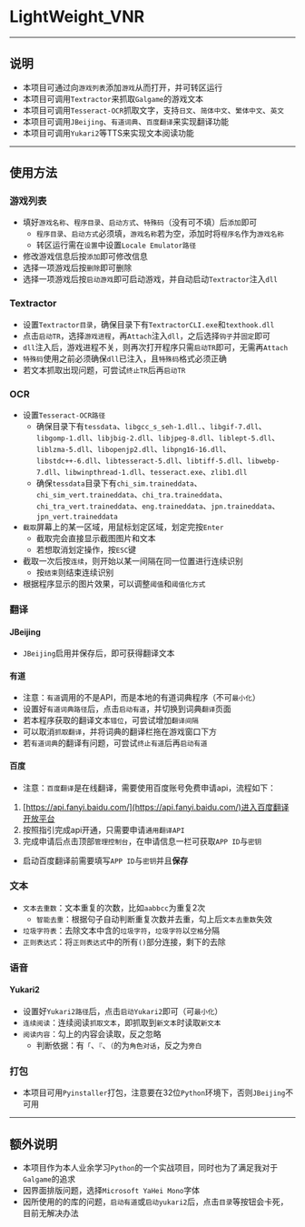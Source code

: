 #  LightWeight_VNR

---

## 说明

- 本项目可通过向`游戏列表`添加`游戏`从而打开，并可转区运行
- 本项目可调用`Textractor`来抓取`Galgame`的游戏文本
- 本项目可调用`Tesseract-OCR`抓取文字，支持`日文`、`简体中文`、`繁体中文`、`英文`
- 本项目可调用`JBeijing`、`有道词典`、`百度翻译`来实现翻译功能
- 本项目可调用`Yukari2`等TTS来实现文本阅读功能

---

## 使用方法

### 游戏列表
- 填好`游戏名称`、`程序目录`、`启动方式`、`特殊码`（没有可不填）后`添加`即可
    - `程序目录`、`启动方式`必须填，`游戏名称`若为空，添加时将`程序名`作为`游戏名称`
    - 转区运行需在`设置`中设置`Locale Emulator路径`
- 修改游戏信息后按`添加`即可修改信息
- 选择一项游戏后按`删除`即可删除
- 选择一项游戏后按`启动游戏`即可启动游戏，并自动启动`Textractor`注入`dll`

### Textractor
- 设置`Textractor目录`，确保目录下有`TextractorCLI.exe`和`texthook.dll`
- 点击`启动TR`，选择`游戏进程`，再`Attach`注入`dll`，之后选择`钩子`并`固定`即可
- `dll`注入后，游戏进程不关，则再次打开程序只需`启动TR`即可，无需再`Attach`
- `特殊码`使用之前必须确保`dll`已注入，且`特殊码`格式必须正确
- 若文本抓取出现问题，可尝试`终止TR`后再`启动TR`

### OCR
- 设置`Tesseract-OCR路径`
    - 确保目录下有`tessdata`、`libgcc_s_seh-1.dll.`、`libgif-7.dll`、`libgomp-1.dll`、`libjbig-2.dll`、`libjpeg-8.dll`、`liblept-5.dll`、`liblzma-5.dll`、`libopenjp2.dll`、`libpng16-16.dll`、`libstdc++-6.dll`、`libtesseract-5.dll`、`libtiff-5.dll`、`libwebp-7.dll`、`libwinpthread-1.dll`、`tesseract.exe`、`zlib1.dll`
    - 确保`tessdata`目录下有`chi_sim.traineddata`、`chi_sim_vert.traineddata`、`chi_tra.traineddata`、`chi_tra_vert.traineddata`、`eng.traineddata`、`jpn.traineddata`、`jpn_vert.traineddata`
- `截取`屏幕上的某一区域，用鼠标划定区域，划定完按`Enter`
    - 截取完会直接显示截图图片和文本
    - 若想取消划定操作，按`ESC`键
- 截取一次后按`连续`，则开始以某一间隔在同一位置进行连续识别
    - 按`结束`则结束连续识别
- 根据程序显示的图片效果，可以调整`阈值`和`阈值化方式`

### 翻译
#### JBeijing
- `JBeijing`启用并保存后，即可获得翻译文本
#### 有道
- 注意：`有道`调用的不是API，而是本地的有道词典程序（不可`最小化`）
- 设置好`有道词典路径`后，点击`启动有道`，并切换到词典`翻译`页面
- 若本程序获取的翻译文本`错位`，可尝试增加`翻译间隔`
- 可以取消`抓取翻译`，并将词典的翻译栏拖在游戏窗口下方
- 若`有道词典`的翻译有问题，可尝试`终止有道`后再`启动有道`
#### 百度
- 注意：`百度翻译`是在线翻译，需要使用百度账号免费申请api，流程如下：
1. [https://api.fanyi.baidu.com/](https://api.fanyi.baidu.com/)进入百度翻译开放平台
2. 按照指引完成api开通，只需要申请`通用翻译API`
3. 完成申请后点击顶部`管理控制台`，在申请信息一栏可获取`APP ID`与`密钥`
- 启动百度翻译前需要填写`APP ID`与`密钥`并且**保存**

### 文本
- `文本去重数`：文本重复的次数，比如`aabbcc`为重复2次
    - `智能去重`：根据句子自动判断重复次数并去重，勾上后`文本去重数`失效
- `垃圾字符表`：去除文本中含的`垃圾字符`，`垃圾字符`以`空格`分隔
- `正则表达式`：将`正则表达式`中的所有`()`部分连接，剩下的去除

### 语音
#### Yukari2
- 设置好`Yukari2路径`后，点击`启动Yukari2`即可（可`最小化`）
- `连续阅读`：连续阅读`抓取文本`，即抓取到`新文本`时读取`新文本`
- `阅读内容`：勾上的内容会读取，反之忽略
    - 判断依据：有`「`、`『`、`（`的为`角色对话`，反之为`旁白`

### 打包
- 本项目可用`Pyinstaller`打包，注意要在32位`Python`环境下，否则`JBeijing`不可用

---
## 额外说明
- 本项目作为本人业余学习`Python`的一个实战项目，同时也为了满足我对于`Galgame`的追求
- 因界面排版问题，选择`Microsoft YaHei Mono`字体
- 因所使用的的库的问题，`启动有道`或`启动yukari2`后，点击`目录`等按钮会卡死，目前无解决办法